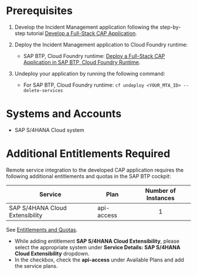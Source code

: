 # Prerequisites

1. Develop the Incident Management application following the step-by-step tutorial [Develop a Full-Stack CAP Application](https://developers.sap.com/group.cap-application-full-stack.html).

2. Deploy the Incident Management application to Cloud Foundry runtime:
   - SAP BTP, Cloud Foundry runtime: [Deploy a Full-Stack CAP Application in SAP BTP, Cloud Foundry Runtime](https://developers.sap.com/group.deploy-full-stack-cap-application.html).

3. Undeploy your application by running the following command:
   
   - For SAP BTP, Cloud Foundry runtime: `cf undeploy <YOUR_MTA_ID> --delete-services`

# Systems and Accounts

* SAP S/4HANA Cloud system 

# Additional Entitlements Required

Remote service integration to the developed CAP application requires the following additional entitlements and quotas in the SAP BTP cockpit:

| Service                           | Plan       | Number of Instances |
|-----------------------------------|------------|:-------------------:|
| SAP S/4HANA Cloud Extensibility | api-access | 1 |

See [Entitlements and Quotas](https://help.sap.com/products/BTP/65de2977205c403bbc107264b8eccf4b/00aa2c23479d42568b18882b1ca90d79.html?locale=en-US).

* While adding entitlement **SAP S/4HANA Cloud Extensibility**, please select the appropriate system under **Service Details: SAP S/4HANA Cloud Extensibility** dropdown.
* In the checkbox, check the **api-access** under Available Plans and add the service plans.




